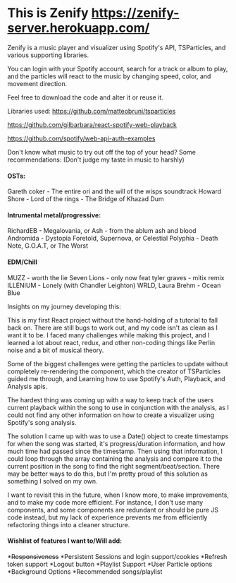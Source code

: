 # This is Zenify https://zenify-server.herokuapp.com/

Zenify is a music player and visualizer using Spotify's API, TSParticles, and various supporting libraries.

You can login with your Spotify account, search for a track or album to play, and the particles will react to the music by changing speed, color, and movement direction.

Feel free to download the code and alter it or reuse it.

Libraries used:
https://github.com/matteobruni/tsparticles

https://github.com/gilbarbara/react-spotify-web-playback

https://github.com/spotify/web-api-auth-examples



Don't know what music to try out off the top of your head?
Some recommendations: (Don't judge my taste in music to harshly)
#### OSTs:
Gareth coker - The entire ori and the will of the wisps soundtrack
Howard Shore - Lord of the rings - The Bridge of Khazad Dum

#### Intrumental metal/progressive:
RichardEB - Megalovania, or Ash - from the ablum ash and blood
Andromida - Dystopia Foretold, Supernova, or Celestial
Polyphia - Death Note, G.O.A.T, or The Worst

#### EDM/Chill
MUZZ - worth the lie
Seven Lions - only now feat tyler graves - mitix remix
ILLENIUM - Lonely (with Chandler Leighton)
WRLD, Laura Brehm - Ocean Blue

Insights on my journey developing this:

This is my first React project without the hand-holding of a tutorial to fall back on. There are still bugs to work out, and my code isn't as clean as I want it to be. I faced many challenges while making this project, and I learned a lot about react, redux, and other non-coding things like Perlin noise and a bit of musical theory.

Some of the biggest challenges were getting the particles to update without completely re-rendering the component, which the creator of TSParticles guided me through, and Learning how to use Spotify's Auth, Playback, and Analysis apis. 

The hardest thing was coming up with a way to keep track of the users current playback within the song to use in conjunction with the analysis, as I could not find any other information on how to create a visualizer using Spotify's song analysis. 

The solution I came up with was to use a Date() object to create timestamps for when the song was started, it's progress/duration information, and how much time had passed since the timestamp. Then using that information, I could loop through the array containing the analysis and compare it to the current position in the song to find the right segment/beat/section. There may be better ways to do this, but I'm pretty proud of this solution as something I solved on my own.

I want to revisit this in the future, when I know more, to make improvements, and to make my code more efficient. For instance, I don't use many components, and some components are redundant or should be pure JS code instead, but my lack of experience prevents me from efficiently refactoring things into a cleaner structure.

#### Wishlist of features I want to/Will add:
*~~Responsiveness~~
*Persistent Sessions and login support/cookies
*Refresh token support
*Logout button
*Playlist Support
*User Particle options
*Background Options
*Recommended songs/playlist
